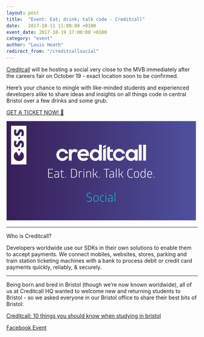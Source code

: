 ```yaml
---
layout: post
title:  "Event: Eat; drink; talk code - Creditcall"
date:   2017-10-11 11:00:00 +0100
event_date: 2017-10-19 17:00:00 +0100
category: "event"
author: "Louis Heath"
redirect_from: "/creditcallsocial"
---
```


[Creditcall](http://www.creditcall.com/) will be hosting a social very close to the MVB immediately after the careers fair on October 19 - exact location soon to be confirmed.

Here’s your chance to mingle with like-minded students and experienced developers alike to share ideas and insights on all things code in central Bristol over a few drinks and some grub.


<a class="btn btn--dark" href="http://go.creditcall.com/students">
  GET A TICKET NOW! 🍻
</a>

![](/assets/images/contrib/events/2017-10-19-creditcall-social/creditcall-social-cover-image.png)

-----------

Who is Creditcall?

Developers worldwide use our SDKs in their own solutions to enable them to accept payments. We connect mobiles, websites, stores, parking and train station ticketing machines with a bank to process debit or credit card payments quickly, reliably, & securely.

-----------

Being born and bred in Bristol (though we’re now known worldwide), all of us at Creditcall HQ wanted to welcome new and returning students to Bristol - so we asked everyone in our Bristol office to share their best bits of Bristol:

[Creditcall: 10 things you should know when studying in bristol](https://www.creditcall.com/10-things-you-should-know-when-studying-in-bristol)

<a class="btn btn--dark" href="https://www.facebook.com/events/1918754915115321/">
  Facebook Event
</a>
